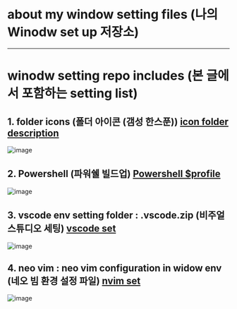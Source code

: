 # about my window setting files (나의 Winodw set up 저장소)

 ---

# winodw setting repo includes (본 글에서 포함하는 setting list)

## 1. folder icons (폴더 아이콘 (갬성 한스푼)) [icon folder description](./FolderIcons/Detail-FolderIcons.md)

![image](https://user-images.githubusercontent.com/77220824/189603971-1dd4308a-184e-44f1-bc78-580a53d631c2.png)

## 2. Powershell (파워쉘 빌드업) [Powershell $profile](./PowerShell/Detail-Powershell.md)

![image](https://user-images.githubusercontent.com/77220824/189604174-d9daa7e5-bd01-4278-8d3d-a74138f60596.png)

## 3. vscode env setting folder : .vscode.zip (비주얼 스튜디오 세팅) [vscode set](https://drive.google.com/drive/folders/1exZWUJMK4Z4MKzEtjbh74N148_Lqcai6)

![image](https://user-images.githubusercontent.com/77220824/189601870-4647340b-6278-4946-9698-7bdefa2b7b71.png)

## 4. neo vim : neo vim configuration in widow env (네오 빔 환경 설정 파일) [nvim set](https://github.com/ShinMini/NEOVIM-In-Winodw)

![image](https://user-images.githubusercontent.com/77220824/189604383-9eddfd96-d96c-4be2-b235-4af486f9a9e9.png)
